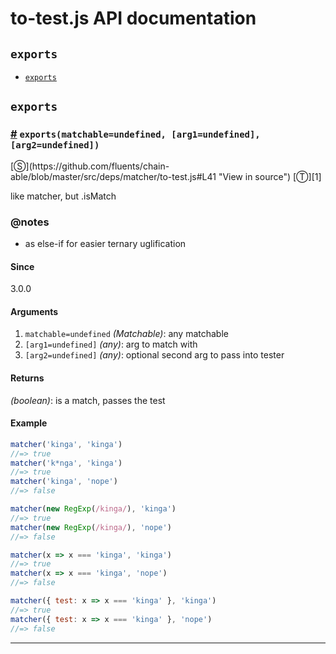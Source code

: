 # to-test.js API documentation

<!-- div class="toc-container" -->

<!-- div -->

## `exports`
* <a href="#exports">`exports`</a>

<!-- /div -->

<!-- /div -->

<!-- div class="doc-container" -->

<!-- div -->

## `exports`

<!-- div -->

<h3 id="exports"><a href="#exports">#</a>&nbsp;<code>exports(matchable=undefined, [arg1=undefined], [arg2=undefined])</code></h3>
[&#x24C8;](https://github.com/fluents/chain-able/blob/master/src/deps/matcher/to-test.js#L41 "View in source") [&#x24C9;][1]

like matcher, but .isMatch


### @notes 

* as else-if for easier ternary uglification
 
#### Since
3.0.0

#### Arguments
1. `matchable=undefined` *(Matchable)*: any matchable
2. `[arg1=undefined]` *(any)*: arg to match with
3. `[arg2=undefined]` *(any)*: optional second arg to pass into tester

#### Returns
*(boolean)*: is a match, passes the test

#### Example
```js
matcher('kinga', 'kinga')
//=> true
matcher('k*nga', 'kinga')
//=> true
matcher('kinga', 'nope')
//=> false

matcher(new RegExp(/kinga/), 'kinga')
//=> true
matcher(new RegExp(/kinga/), 'nope')
//=> false

matcher(x => x === 'kinga', 'kinga')
//=> true
matcher(x => x === 'kinga', 'nope')
//=> false

matcher({ test: x => x === 'kinga' }, 'kinga')
//=> true
matcher({ test: x => x === 'kinga' }, 'nope')
//=> false

```
---

<!-- /div -->

<!-- /div -->

<!-- /div -->

 [1]: #exports "Jump back to the TOC."

